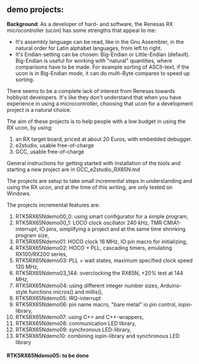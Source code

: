 demo projects:
---

**Background**: As a developer of hard- and software, the Renesas
RX microcontroller (ucon) has some strengths that appeal to me:
- It's assembly language can be read, like in the Gnu Assembler, in the 
  natural order for Latin alphabet languages, from left to right.
- It's Endian-setting can be chosen: Big-Endian or Little-Endian (default).
  Big-Endian is useful for working with "natural" quantities, where
  comparisons have to be made.
  For example sorting of ASCII-text, if the ucon is in Big-Endian mode,
  it can do multi-Byte compares to speed up sorting.

There seems to be a complete lack of interest from Renesas towards
hobbyist developers. It's like they don't understand that when you
have experience in using a microcontroller, choosing that ucon for
a development project is a natural choice.

The aim of these projects is to help people with a low budget in using
the RX ucon, by using:
1. an RX target board, priced at about 20 Euros, with embedded debugger.
2. e2studio, usable free-of-charge
3. GCC, usable free-of-charge

General instructions for getting started with installation of the tools
and starting a new project are in GCC_e2studio_RX65N.md

The projects are setup to take small incremental steps in understanding
and using the RX ucon, and at the time of this writing, are only tested
on Windows.

The projects incremental features are:
1. RTK5RX65Ndemo00_0: using smart configurator for a simple program,
1. RTK5RX65Ndemo00_1: LOCO clock oscillator 240 kHz, TMR CMIA1-interrupt,
   IO pins, simplifying a project and at the same time shrinking program size,
1. RTK5RX65Ndemo01: HOCO clock 16 MHz, IO pin macro for initializing,
1. RTK5RX65Ndemo02: HOCO + PLL, cascading timers, emulating RX100/RX200 series,
1. RTK5RX65Ndemo03: PLL + wait states, maximum specified clock speed 120 MHz,
1. RTK5RX65Ndemo03_144: overclocking the RX65N, +20% test at 144 MHz,
1. RTK5RX65Ndemo04: using different integer number sizes, Arduino-style
   functions micros() and millis(),
1. RTK5RX65Ndemo05: IRQ-interrupt
1. RTK5RX65Ndemo06: pin name macro, "bare metal" io pin control, iopin-library,
1. RTK5RX65Ndemo07: using C++ and C++-wrappers,
1. RTK5RX65Ndemo08: communication LED library,
1. RTK5RX65Ndemo09: synchronous LED-library,
1. RTK5RX65Ndemo10: combining iopin-library and synchronous LED library

#### RTK5RX65Ndemo05: to be done
